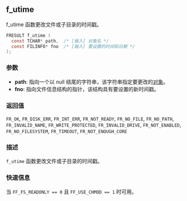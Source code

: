 ## f_utime

f_utime 函数更改文件或子目录的时间戳。

```c
FRESULT f_utime (
  const TCHAR* path,  /* [输入] 对象名 */
  const FILINFO* fno  /* [输入] 要设置的时间和日期 */
);
```

### 参数

*   **path**: 指向一个以 null 结尾的字符串，该字符串指定要更改的[对象](filename.md)。
*   **fno**: 指向文件信息结构的指针，该结构具有要设置的新时间戳。

### 返回值

`FR_OK`, `FR_DISK_ERR`, `FR_INT_ERR`, `FR_NOT_READY`, `FR_NO_FILE`, `FR_NO_PATH`, `FR_INVALID_NAME`, `FR_WRITE_PROTECTED`, `FR_INVALID_DRIVE`, `FR_NOT_ENABLED`, `FR_NO_FILESYSTEM`, `FR_TIMEOUT`, `FR_NOT_ENOUGH_CORE`

### 描述

`f_utime` 函数更改文件或子目录的时间戳。

### 快速信息

当 `FF_FS_READONLY == 0` 且 `FF_USE_CHMOD == 1` 时可用。
